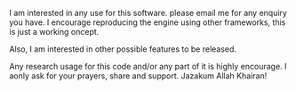 I am interested in any use for this software. please email me for any enquiry you have. I encourage reproducing the engine using other frameworks, this is just a working oncept. 

Also, I am interested in other possible features to be released.

Any research usage for this code and/or any part of it is highly encourage. I aonly ask for your prayers, share and support.
 Jazakum Allah Khairan!

